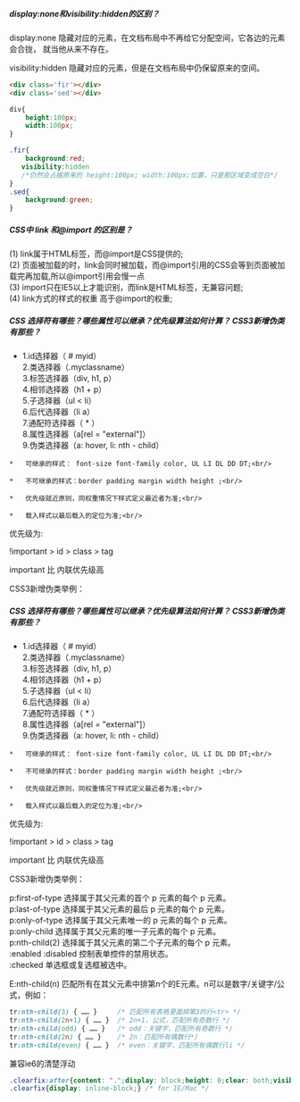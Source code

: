##### display:none和visibility:hidden的区别？

display:none  隐藏对应的元素，在文档布局中不再给它分配空间，它各边的元素会合拢，
就当他从来不存在。

visibility:hidden  隐藏对应的元素，但是在文档布局中仍保留原来的空间。

```html
<div class='fir'></div>
<div class='sed'></div>
```


```css
div{
    height:100px;
    width:100px;
}

.fir{
    background:red;
   visibility:hidden
   /*仍然会占据原来的 height:100px; width:100px;位置，只是那区域变成空白*/
}
.sed{
    background:green;
}
```


##### CSS中 link 和@import 的区别是？

(1) link属于HTML标签，而@import是CSS提供的;<br/>
(2) 页面被加载的时，link会同时被加载，而@import引用的CSS会等到页面被加载完再加载,所以@import引用会慢一点<br/>
(3) import只在IE5以上才能识别，而link是HTML标签，无兼容问题;<br/>
(4) link方式的样式的权重 高于@import的权重;<br/>


##### CSS 选择符有哪些？哪些属性可以继承？优先级算法如何计算？ CSS3新增伪类有那些？

   *   1.id选择器（ # myid）<br/>
        2.类选择器（.myclassname）<br/>
        3.标签选择器（div, h1, p）<br/>
        4.相邻选择器（h1 + p）<br/>
        5.子选择器（ul < li）<br/>
        6.后代选择器（li a）<br/>
        7.通配符选择器（ * ）<br/>
        8.属性选择器（a[rel = "external"]）<br/>
        9.伪类选择器（a: hover, li: nth - child）<br/>

    *   可继承的样式： font-size font-family color, UL LI DL DD DT;<br/>

    *   不可继承的样式：border padding margin width height ;<br/>

    *   优先级就近原则，同权重情况下样式定义最近者为准;<br/>

    *   载入样式以最后载入的定位为准;<br/>

优先级为:


   !important >  id > class > tag  <br/>

   important 比 内联优先级高 <br/>

CSS3新增伪类举例：

##### CSS 选择符有哪些？哪些属性可以继承？优先级算法如何计算？ CSS3新增伪类有那些？

   *   1.id选择器（ # myid）<br/>
        2.类选择器（.myclassname）<br/>
        3.标签选择器（div, h1, p）<br/>
        4.相邻选择器（h1 + p）<br/>
        5.子选择器（ul < li）<br/>
        6.后代选择器（li a）<br/>
        7.通配符选择器（ * ）<br/>
        8.属性选择器（a[rel = "external"]）<br/>
        9.伪类选择器（a: hover, li: nth - child）<br/>

    *   可继承的样式： font-size font-family color, UL LI DL DD DT;<br/>

    *   不可继承的样式：border padding margin width height ;<br/>

    *   优先级就近原则，同权重情况下样式定义最近者为准;<br/>

    *   载入样式以最后载入的定位为准;<br/>

优先级为:


   !important >  id > class > tag  <br/>

   important 比 内联优先级高 <br/>

CSS3新增伪类举例：


p:first-of-type 选择属于其父元素的首个 p 元素的每个 p 元素。<br/>
p:last-of-type  选择属于其父元素的最后 p 元素的每个 p 元素。<br/>
p:only-of-type  选择属于其父元素唯一的 p 元素的每个 p 元素。<br/>
p:only-child    选择属于其父元素的唯一子元素的每个 p 元素。<br/>
p:nth-child(2)  选择属于其父元素的第二个子元素的每个 p 元素。<br/>
:enabled  :disabled 控制表单控件的禁用状态。<br/>
:checked        单选框或复选框被选中。<br/>

E:nth-child(n)
匹配所有在其父元素中排第n个的E元素。n可以是数字/关键字/公式，例如：
```css
tr:nth-child(3) { …… }     /* 匹配所有表格里面排第3的行<tr> */
tr:nth-child(2n+1) { …… }  /* 2n+1，公式，匹配所有奇数行 */
tr:nth-child(odd) { …… }   /* odd：关键字，匹配所有奇数行 */
tr:nth-child(2n) { …… }    /* 2n：匹配所有偶数行*/
tr:nth-child(even) { …… }  /* even：关键字，匹配所有偶数行li */
```


兼容ie6的清楚浮动
```css
.clearfix:after{content: ".";display: block;height: 0;clear: both;visibility: hidden;}
.clearfix{display: inline-block;} /* for IE/Mac */
```
